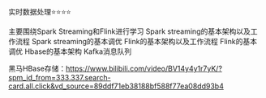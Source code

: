 实时数据处理⭐️⭐️⭐️⭐️

主要围绕Spark Streaming和Flink进行学习
Spark streaming的基本架构以及工作流程
Spark streaming的基本调优
Flink的基本架构以及工作流程
Flink的基本调优
Hbase的基本架构
Kafka消息队列



黑马HBase存储：https://www.bilibili.com/video/BV14y4y1r7yK/?spm_id_from=333.337.search-card.all.click&vd_source=89ddf71eb38188bf588f77ea08dd93b4